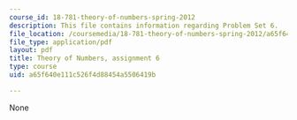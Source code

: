 ```yaml
---
course_id: 18-781-theory-of-numbers-spring-2012
description: This file contains information regarding Problem Set 6.
file_location: /coursemedia/18-781-theory-of-numbers-spring-2012/a65f640e111c526f4d88454a5506419b_MIT18_781S12_pset6.pdf
file_type: application/pdf
layout: pdf
title: Theory of Numbers, assignment 6
type: course
uid: a65f640e111c526f4d88454a5506419b

---
```

None